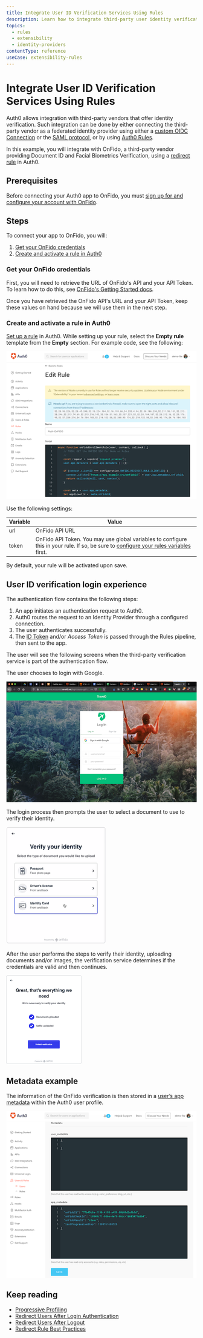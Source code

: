 ```yaml
---
title: Integrate User ID Verification Services Using Rules
description: Learn how to integrate third-party user identity verification services using rules.  
topics:
  - rules
  - extensibility
  - identity-providers
contentType: reference
useCase: extensibility-rules
---
```


# Integrate User ID Verification Services Using Rules

Auth0 allows integration with third-party vendors that offer identity verification. Such integration can be done by either connecting the third-party vendor as a federated identity provider using either a [custom OIDC Connection](/connections/enterprise/oidc) or the [SAML protocol](/saml), or by using [Auth0 Rules](/rules).

In this example, you will integrate with OnFido, a third-party vendor providing Document ID and Facial Biometrics Verification, using a [redirect rule](/rules/guides/redirect) in Auth0.

## Prerequisites

Before connecting your Auth0 app to OnFido, you must [sign up for and configure your account with OnFido](https://onfido.com/us/).

## Steps

To connect your app to OnFido, you will:

1. [Get your OnFido credentials](#get-your-onfido-credentials)
2. [Create and activate a rule in Auth0](#create-and-activate-a-rule-in-auth0)

### Get your OnFido credentials

First, you will need to retrieve the URL of OnFido's API and your API Token. To learn how to do this, see [OnFido's Getting Started docs](https://documentation.onfido.com/#getting-started-with-api-v3).

Once you have retrieved the OnFido API's URL and your API Token, keep these values on hand because we will use them in the next step.

### Create and activate a rule in Auth0

[Set up a rule](articles/dashboard/guides/rules/create-rules) in Auth0. While setting up your rule, select the **Empty rule** template from the **Empty** section. For example code, see the following:

![Edit Auth0 OnFido Rule](/media/articles/rules/edit-onfido-rule.png)

 Use the following settings:

| Variable | Value |
| -------- | ----- |
| url | OnFido API URL |
| token | OnFido API Token. You may use global variables to configure this in your rule. If so, be sure to [configure your rules variables](/dashboard/guides/rules/configure-variables) first. |

By default, your rule will be activated upon save.

## User ID verification login experience

The authentication flow contains the following steps:

1. An app initiates an authentication request to Auth0.
2. Auth0 routes the request to an Identity Provider through a configured connection.
3. The user authenticates successfully.
4. The [ID Token](/tokens/concepts/id-tokens) and/or <dfn data-key="access-token">Access Token</dfn> is passed through the Rules pipeline, then sent to the app.

The user will see the following screens when the third-party verification service is part of the authentication flow.

The user chooses to login with Google. 

![OnFido Verification Login Screen](/media/articles/rules/onfido-verification-login1.png)

The login process then prompts the user to select a document to use to verify their identity.

![OnFido Verify Identity](/media/articles/rules/onfido-verify-identity.png)

After the user performs the steps to verify their identity, uploading documents and/or images, the verification service determines if the credentials are valid and then continues.

![OnFido Verify Success](/media/articles/rules/onfido-verify-success.png)

## Metadata example

The information of the OnFido verification is then stored in a [user’s app metadata](/users/concepts/overview-user-metadata) within the Auth0 user profile.

![OnFido Metadata Example](/media/articles/rules/onfido-metadata-example.png)

## Keep reading

* [Progressive Profiling](/users/concepts/overview-progressive-profiling)
* [Redirect Users After Login Authentication](/users/guides/redirect-users-after-login)
* [Redirect Users After Logout](/logout/guides/redirect-users-after-logout)
* [Redirect Rule Best Practices](/best-practices/rules#redirection)
